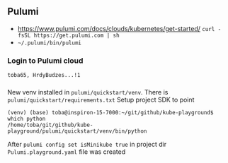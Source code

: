 ## Pulumi

* https://www.pulumi.com/docs/clouds/kubernetes/get-started/ `curl -fsSL https://get.pulumi.com | sh`
* `~/.pulumi/bin/pulumi`

### Login to Pulumi cloud
`toba65, HrdyBudzes...!1`

###
New venv installed in `pulumi/quickstart/venv`. There is `pulumi/quickstart/requirements.txt`
Setup project SDK to point
```text
(venv) (base) toba@inspiron-15-7000:~/git/github/kube-playground$ which python
/home/toba/git/github/kube-playground/pulumi/quickstart/venv/bin/python
```

After `pulumi config set isMinikube true` in project dir `Pulumi.playground.yaml` file was created